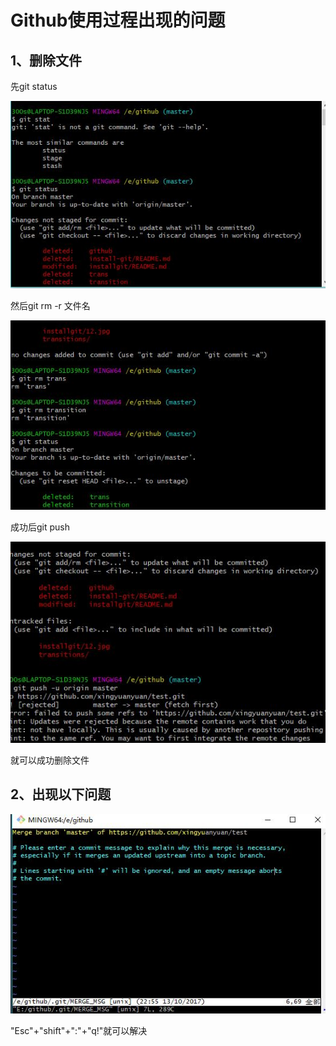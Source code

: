# Github使用过程出现的问题

## 1、删除文件

先git status

![](1.jpg)

然后git rm -r 文件名

![](2.jpg)

成功后git push

![](3.jpg)

就可以成功删除文件

## 2、出现以下问题

![](6.jpg)

"Esc"+"shift"+":"+"q!"就可以解决
